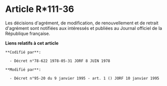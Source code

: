 # Article R*111-36

Les décisions d'agrément, de modification, de renouvellement et de retrait d'agrément sont notifiées aux intéressés et
publiées au Journal officiel de la République française.

**Liens relatifs à cet article**

	**Codifié par**:

	  - Décret n°78-622 1978-05-31 JORF 8 JUIN 1978

	**Modifié par**:

	  - Décret n°95-20 du 9 janvier 1995 - art. 1 () JORF 10 janvier 1995
